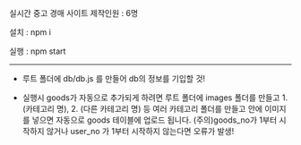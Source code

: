 실시간 중고 경매 사이트
제작인원 : 6명

설치 : npm i

실행 : npm start

---

* 루트 폴더에 db/db.js 를 만들어 db의 정보를 기입할 것!

* 실행시 goods가 자동으로 추가되게 하려면 루트 폴더에 images 폴더를 만들고 1. (카테고리 명), 2. (다른 카테고리 명) 등 여러 카테고리 폴더를 만들고 안에 이미지를 넣으면 자동으로 goods 테이블에 업로드 됩니다.
(주의)goods_no가 1부터 시작하지 않거나 user_no 가 1부터 시작하지 않는다면 오류가 발생!
